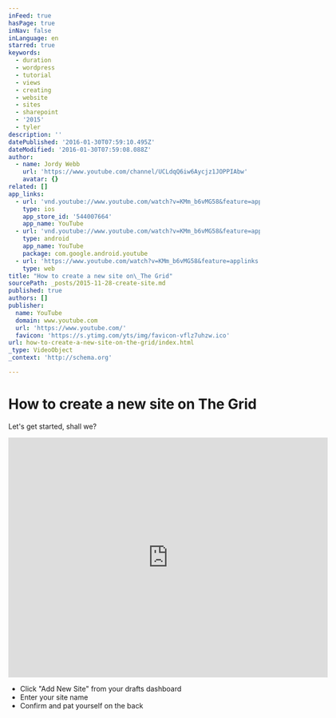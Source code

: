 ```yaml
---
inFeed: true
hasPage: true
inNav: false
inLanguage: en
starred: true
keywords:
  - duration
  - wordpress
  - tutorial
  - views
  - creating
  - website
  - sites
  - sharepoint
  - '2015'
  - tyler
description: ''
datePublished: '2016-01-30T07:59:10.495Z'
dateModified: '2016-01-30T07:59:08.088Z'
author:
  - name: Jordy Webb
    url: 'https://www.youtube.com/channel/UCLdqQ6iw6Aycjz1JOPPIAbw'
    avatar: {}
related: []
app_links:
  - url: 'vnd.youtube://www.youtube.com/watch?v=KMm_b6vMG58&feature=applinks'
    type: ios
    app_store_id: '544007664'
    app_name: YouTube
  - url: 'vnd.youtube://www.youtube.com/watch?v=KMm_b6vMG58&feature=applinks'
    type: android
    app_name: YouTube
    package: com.google.android.youtube
  - url: 'https://www.youtube.com/watch?v=KMm_b6vMG58&feature=applinks'
    type: web
title: "How to create a new site on\_The Grid"
sourcePath: _posts/2015-11-28-create-site.md
published: true
authors: []
publisher:
  name: YouTube
  domain: www.youtube.com
  url: 'https://www.youtube.com/'
  favicon: 'https://s.ytimg.com/yts/img/favicon-vflz7uhzw.ico'
url: how-to-create-a-new-site-on-the-grid/index.html
_type: VideoObject
_context: 'http://schema.org'

---
```

# How to create a new site on The Grid

Let's get started, shall we? 

<iframe src="https://cdn.embedly.com/widgets/media.html?url=https%3A%2F%2Fwww.youtube.com%2Fwatch%3Fv%3DKMm_b6vMG58%26feature%3Dyoutu.be&amp;src=https%3A%2F%2Fwww.youtube.com%2Fembed%2FKMm_b6vMG58%3Ffeature%3Doembed&amp;type=text%2Fhtml&amp;key=b7d04c9b404c499eba89ee7072e1c4f7&amp;schema=youtube" width="640" height="480" scrolling="no" frameborder="0" allowfullscreen="allowfullscreen" style=""></iframe>

* Click "Add New Site" from your drafts dashboard
* Enter your site name
* Confirm and pat yourself on the back